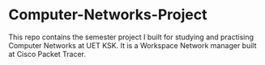 # Computer-Networks-Project
This repo contains the semester project I built for studying and practising Computer Networks at UET KSK.
It is a Workspace Network manager built at Cisco Packet Tracer. 
